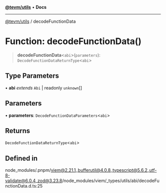 [**@tevm/utils**](../README.md) • **Docs**

***

[@tevm/utils](../globals.md) / decodeFunctionData

# Function: decodeFunctionData()

> **decodeFunctionData**\<`abi`\>(`parameters`): `DecodeFunctionDataReturnType`\<`abi`\>

## Type Parameters

• **abi** *extends* `Abi` \| readonly `unknown`[]

## Parameters

• **parameters**: `DecodeFunctionDataParameters`\<`abi`\>

## Returns

`DecodeFunctionDataReturnType`\<`abi`\>

## Defined in

node\_modules/.pnpm/viem@2.21.1\_bufferutil@4.0.8\_typescript@5.6.2\_utf-8-validate@6.0.4\_zod@3.23.8/node\_modules/viem/\_types/utils/abi/decodeFunctionData.d.ts:25
